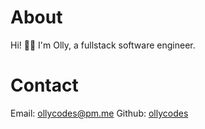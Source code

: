 # About

Hi! 👋🏽 I'm Olly, a fullstack software engineer.

# Contact

Email: ollycodes@pm.me
Github: <a 
    href="https://github.com/ollycodes" 
    target="_blank" 
    rel="noopener noreferrer">
    ollycodes
</a>
